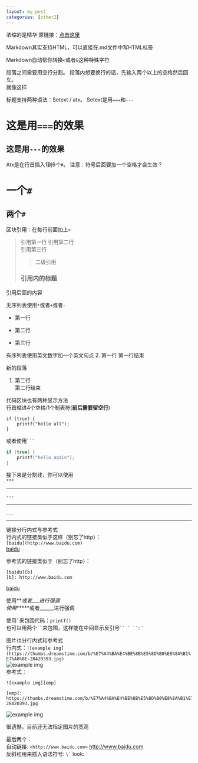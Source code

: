 ```yaml
---
layout: my_post
categories: [other2]
---
```


浓缩的是精华
原链接：[点击这里](https://www.appinn.com/markdown)

Markdown其实支持HTML，可以直接在.md文件中写HTML标签

Markdown自动帮你转换`<`或者`&`这种特殊字符

段落之间需要用空行分割。
段落内想要换行的话，先输入两个以上的空格然后回车。   
就像这样

标题支持两种语法：Setext / atx。
Setext是用`===`和`---`  

这是用`===`的效果
==================

这是用`---`的效果
-----------------

Atx是在行首插入1到6个`#`。
注意：符号后面要加一个空格才会生效？

# 一个`#`
## 两个`#`

区块引用：在每行前面加上`>`
> 引用第一行
> 引用第二行   
> 引用第三行
>> 二级引用  
> ### 引用内的标题
引用后面的内容

无序列表使用`*`或者`+`或者`-`
* 第一行
+ 第二行
- 第三行

有序列表使用英文数字加一个英文句点
2. 第一行
   第一行结束

   新的段落
1. 第二行  
   第二行结束

代码区块也有两种显示方法  
行首缩进4个空格/1个制表符(**前后需要留空行**)

    if (true) {
        printf("hello all");
    }

或者使用```` ``` ````
```c++
if (true) {
    printf("hello again");
}
```

接下来是分割线，你可以使用  
`***`

***

`---`

---

`___`

___

链接分行内式与参考式  
行内式的链接类似于这样（别忘了http）：  
`[baidu](http://www.baidu.com)`  
[baidu](http://www.baidu.com)

参考式的链接类似于（别忘了http）：

    [baidu][b]
    [b]: http://www.baidu.com

[baidu][b]

[b]: http://www.baidu.com


使用*\**或者_\__进行强调  
使用**\*\***或者__\_\___进行强调

使用`` ` ``来包围代码：`printf()`  
也可以用两个``` `` ```来包围，这样能在中间显示反引号``` `` ` `` ```: `` ` ``

图片也分行内式和参考式  
行内式：`![example img](https://thumbs.dreamstime.com/b/%E7%A4%BA%E4%BE%8B%E5%8D%B0%E8%8A%B1%E7%A8%8E-28420393.jpg)`  
![example img](https://thumbs.dreamstime.com/b/%E7%A4%BA%E4%BE%8B%E5%8D%B0%E8%8A%B1%E7%A8%8E-28420393.jpg)  
参考式：

    ![example img][emp]

    [emp]: https://thumbs.dreamstime.com/b/%E7%A4%BA%E4%BE%8B%E5%8D%B0%E8%8A%B1%E7%A8%8E-28420393.jpg

![example img][emp]

[emp]: https://thumbs.dreamstime.com/b/%E7%A4%BA%E4%BE%8B%E5%8D%B0%E8%8A%B1%E7%A8%8E-28420393.jpg

很遗憾，目前还无法指定图片的宽高

最后两个：  
自动链接: `<http://www.baidu.com>` <http://www.baidu.com>  
反斜杠用来插入语法符号: `` \` `` look: \`
